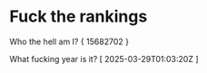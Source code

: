 # Fuck the rankings

Who the hell am I?
{ 15682702 }

What fucking year is it?
[ 2025-03-29T01:03:20Z ]
